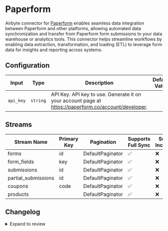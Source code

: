 # Paperform
Airbyte connector for [Paperform](https://paperform.co/) enables seamless data integration between Paperform and other platforms, allowing automated data synchronization and transfer from Paperform form submissions to your data warehouse or analytics tools. This connector helps streamline workflows by enabling data extraction, transformation, and loading (ETL) to leverage form data for insights and reporting across systems.

## Configuration

| Input | Type | Description | Default Value |
|-------|------|-------------|---------------|
| `api_key` | `string` | API Key. API key to use. Generate it on your account page at https://paperform.co/account/developer. |  |

## Streams
| Stream Name | Primary Key | Pagination | Supports Full Sync | Supports Incremental |
|-------------|-------------|------------|---------------------|----------------------|
| forms | id | DefaultPaginator | ✅ |  ❌  |
| form_fields | key | DefaultPaginator | ✅ |  ❌  |
| submissions | id | DefaultPaginator | ✅ |  ❌  |
| partial_submissions | id | DefaultPaginator | ✅ |  ❌  |
| coupons | code | DefaultPaginator | ✅ |  ❌  |
| products |  | DefaultPaginator | ✅ |  ❌  |

## Changelog

<details>
  <summary>Expand to review</summary>

| Version          | Date              | Pull Request | Subject        |
|------------------|-------------------|--------------|----------------|
| 0.0.14 | 2025-03-22 | [56215](https://github.com/airbytehq/airbyte/pull/56215) | Update dependencies |
| 0.0.13 | 2025-03-08 | [55064](https://github.com/airbytehq/airbyte/pull/55064) | Update dependencies |
| 0.0.12 | 2025-02-23 | [54590](https://github.com/airbytehq/airbyte/pull/54590) | Update dependencies |
| 0.0.11 | 2025-02-15 | [53987](https://github.com/airbytehq/airbyte/pull/53987) | Update dependencies |
| 0.0.10 | 2025-02-08 | [53501](https://github.com/airbytehq/airbyte/pull/53501) | Update dependencies |
| 0.0.9 | 2025-02-01 | [53014](https://github.com/airbytehq/airbyte/pull/53014) | Update dependencies |
| 0.0.8 | 2025-01-25 | [52490](https://github.com/airbytehq/airbyte/pull/52490) | Update dependencies |
| 0.0.7 | 2025-01-18 | [51853](https://github.com/airbytehq/airbyte/pull/51853) | Update dependencies |
| 0.0.6 | 2025-01-11 | [51357](https://github.com/airbytehq/airbyte/pull/51357) | Update dependencies |
| 0.0.5 | 2024-12-28 | [50240](https://github.com/airbytehq/airbyte/pull/50240) | Update dependencies |
| 0.0.4 | 2024-12-14 | [49698](https://github.com/airbytehq/airbyte/pull/49698) | Update dependencies |
| 0.0.3 | 2024-12-12 | [49370](https://github.com/airbytehq/airbyte/pull/49370) | Update dependencies |
| 0.0.2 | 2024-12-11 | [49075](https://github.com/airbytehq/airbyte/pull/49075) | Starting with this version, the Docker image is now rootless. Please note that this and future versions will not be compatible with Airbyte versions earlier than 0.64 |
| 0.0.1 | 2024-10-31 | | Initial release by [@parthiv11](https://github.com/parthiv11) via Connector Builder |

</details>
